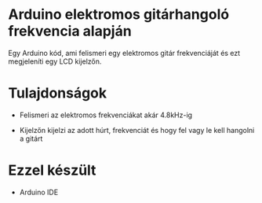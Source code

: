 # Arduino elektromos gitárhangoló frekvencia alapján

Egy Arduino kód, ami felismeri egy elektromos gitár frekvenciáját és ezt megjeleníti egy LCD kijelzőn.

# Tulajdonságok

- Felismeri az elektromos frekvenciákat akár 4.8kHz-ig

- Kijelzőn kijelzi az adott húrt, frekvenciát és hogy fel vagy le kell hangolni a gitárt


# Ezzel készült

- Arduino IDE
